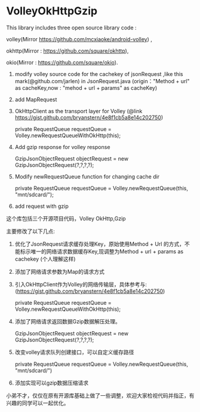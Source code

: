 # VolleyOkHttpGzip

This library includes three open source library code : 

volley(Mirror https://github.com/mcxiaoke/android-volley) ,

okhttp(Mirror : https://github.com/square/okhttp),

okio(Mirror : https://github.com/square/okio).


1.  modify volley source code for the cachekey of jsonRequest ,like this mark(@github.com/jarlen) in JsonRequest.java
    (origin："Method + url" as cacheKey,now : "mehod + url + params" as cacheKey)

2.  add MapRequest

3.  OkHttpClient as the transport layer for Volley (@link https://gist.github.com/bryanstern/4e8f1cb5a8e14c202750)

	private RequestQueue requestQueue = Volley.newRequestQueueWithOkHttp(this);

4.	Add gzip response for volley  response
	
	GzipJsonObjectRequest objectRequest = new GzipJsonObjectRequest(?,?,?,?);
	
5.	Modify newRequestQueue function for changing cache dir

	private RequestQueue requestQueue = Volley.newRequestQueue(this, "mnt/sdcard/");
	
6.	add request with gzip


这个库包括三个开源项目代码，Volley OkHttp,Gzip

主要修改了以下几点:

1.  优化了JsonRequest请求缓存处理Key，原始使用Method + Url 的方式，不能标示唯一的网络请求数据缓存Key,现调整为Method + url + params as cachekey (个人理解这样)

2.  添加了网络请求参数为Map的请求方式

3.  引入OkHttpClient作为Volley的网络传输层，具体参考与:(https://gist.github.com/bryanstern/4e8f1cb5a8e14c202750)

	private RequestQueue requestQueue = Volley.newRequestQueueWithOkHttp(this);
	
4.  添加了网络请求返回数据Gzip数据解压处理。

	GzipJsonObjectRequest objectRequest = new GzipJsonObjectRequest(?,?,?,?);

5.	改变volley请求队列创建接口，可以自定义缓存路径
	
	private RequestQueue requestQueue = Volley.newRequestQueue(this, "mnt/sdcard/")

6.	添加实现可以gzip数据压缩请求
	

小弟不才，仅仅在原有开源库基础上做了一些调整，欢迎大家检视代码并指正，有兴趣的同学可以一起优化。

